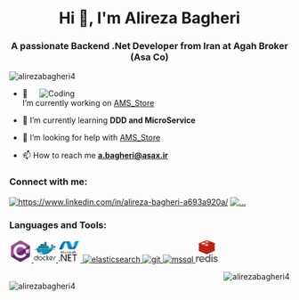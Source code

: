 <h1 align="center">Hi 👋, I'm Alireza Bagheri</h1>
<h3 align="center">A passionate Backend .Net Developer from Iran at Agah Broker (Asa Co)</h3>

<p align="left"> <img src="https://komarev.com/ghpvc/?username=alirezabagheri4&label=Profile%20views&color=0e75b6&style=flat" alt="alirezabagheri4" /> </p>

<img align="right" alt="Coding" width="450" src="https://cdn.dribbble.com/users/1162077/screenshots/3848914/programmer.gif">

- 🔭 I’m currently working on [AMS_Store](https://github.com/alirezabagheri4/AMS_Store)

- 🌱 I’m currently learning **DDD and MicroService**

- 🤝 I’m looking for help with [AMS_Store](https://github.com/alirezabagheri4/AMS_Store)

- 📫 How to reach me **a.bagheri@asax.ir**

<h3 align="left">Connect with me:</h3>
<p align="left">
<a href="https://linkedin.com/in/alireza-bagheri-a693a920a/" target="blank"><img align="center" src="https://raw.githubusercontent.com/rahuldkjain/github-profile-readme-generator/master/src/images/icons/Social/linked-in-alt.svg" alt="https://www.linkedin.com/in/alireza-bagheri-a693a920a/" height="30" width="40" /></a>
<a href="https://stackoverflow.com/users/16622159/alireza-bagheri" target="blank"><img align="center" src="https://raw.githubusercontent.com/rahuldkjain/github-profile-readme-generator/master/src/images/icons/Social/stack-overflow.svg" alt="..." height="30" width="40" /></a>
</p>

<h3 align="left">Languages and Tools:</h3>
<p align="left"> <a href="https://www.w3schools.com/cs/" target="_blank" rel="noreferrer"> <img src="https://raw.githubusercontent.com/devicons/devicon/master/icons/csharp/csharp-original.svg" alt="csharp" width="40" height="40"/> </a> <a href="https://www.docker.com/" target="_blank" rel="noreferrer"> <img src="https://raw.githubusercontent.com/devicons/devicon/master/icons/docker/docker-original-wordmark.svg" alt="docker" width="40" height="40"/> </a> <a href="https://dotnet.microsoft.com/" target="_blank" rel="noreferrer"> <img src="https://raw.githubusercontent.com/devicons/devicon/master/icons/dot-net/dot-net-original-wordmark.svg" alt="dotnet" width="40" height="40"/> </a> <a href="https://www.elastic.co" target="_blank" rel="noreferrer"> <img src="https://www.vectorlogo.zone/logos/elastic/elastic-icon.svg" alt="elasticsearch" width="40" height="40"/> </a> <a href="https://git-scm.com/" target="_blank" rel="noreferrer"> <img src="https://www.vectorlogo.zone/logos/git-scm/git-scm-icon.svg" alt="git" width="40" height="40"/> </a> <a href="https://www.microsoft.com/en-us/sql-server" target="_blank" rel="noreferrer"> <img src="https://www.svgrepo.com/show/303229/microsoft-sql-server-logo.svg" alt="mssql" width="40" height="40"/> </a> <a href="https://redis.io" target="_blank" rel="noreferrer"> <img src="https://raw.githubusercontent.com/devicons/devicon/master/icons/redis/redis-original-wordmark.svg" alt="redis" width="40" height="40"/> </a> </p>

<p><img align="right" src="https://github-readme-stats.vercel.app/api/top-langs?username=alirezabagheri4&show_icons=true&locale=en&layout=compact" alt="alirezabagheri4" /></p>

<p>&nbsp;<img align="left" height="350" width="450" src="https://github-readme-stats.vercel.app/api?username=alirezabagheri4&show_icons=true&locale=en" alt="alirezabagheri4" /></p>
